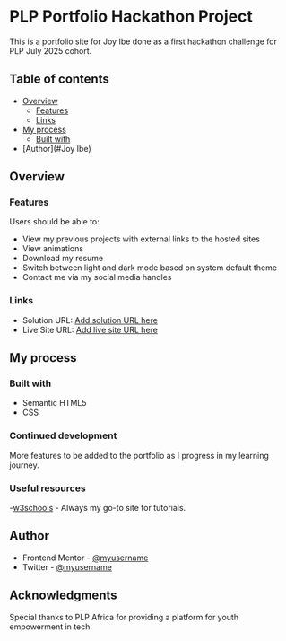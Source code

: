# PLP Portfolio Hackathon Project 

This is a portfolio site for Joy Ibe done as a first hackathon challenge for PLP July 2025 cohort.

## Table of contents

- [Overview](#overview)
  - [Features](#the-features)
  - [Links](#links)
- [My process](#my-process)
  - [Built with](#built-with)
- [Author](#Joy Ibe)


## Overview

### Features

Users should be able to:

- View my previous projects with external links to the hosted sites
- View animations
- Download my resume
- Switch between light and dark mode based on system default theme
- Contact me via my social media handles

### Links

- Solution URL: [Add solution URL here](https://github.com/DaFlusher/PLP-Portfolio-Hackathon-JoyIbe)
- Live Site URL: [Add live site URL here](https://plp-portfolio-hackathon-joy-ibe.vercel.app/)

## My process

### Built with

- Semantic HTML5
- CSS


### Continued development

More features to be added to the portfolio as I progress in my learning journey.


### Useful resources

-[w3schools](https://www.w3schoolscom) - Always my go-to site for tutorials.


## Author
- Frontend Mentor - [@myusername](https://www.frontendmentor.io/profile/DaFlusher)
- Twitter - [@myusername](https://www.twitter.com/@Joyibe17)



## Acknowledgments

Special thanks to PLP Africa for providing a platform for youth empowerment in tech.

